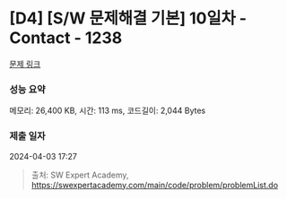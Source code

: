# [D4] [S/W 문제해결 기본] 10일차 - Contact - 1238 

[문제 링크](https://swexpertacademy.com/main/code/problem/problemDetail.do?contestProbId=AV15B1cKAKwCFAYD) 

### 성능 요약

메모리: 26,400 KB, 시간: 113 ms, 코드길이: 2,044 Bytes

### 제출 일자

2024-04-03 17:27



> 출처: SW Expert Academy, https://swexpertacademy.com/main/code/problem/problemList.do